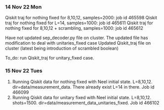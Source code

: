 ### 14 Nov 22 Mon
Qiskit traj for nothing fixed for 8,10,12, samples=2000: job id 465598
Qiskit traj for nothing fixed for L=14, samples=1000: job id 465611
Qiskit traj for nothing fixed for 8,10,12 + scrambling, samples=1000: job id 465612

Have not updated sep_decoder.py file on cluster. The updated file has modification to deal with unitaries_fixed case
Updated Qiskit_traj file on cluster (latest being introduction of scrambled boolean)

To_do: run Qiskit_traj for unitary_fixed case.

### 15 Nov 22 Tues
1. Running Qiskit data for nothing fixed with Neel initial state. L=8,10,12. dir=data/measurement_data. There already exist L=14 in there. Job id 466099
2. Running Qiskit data for unitary fixed with Neel initial state. L=8,10,12. shots=1500. dir=data/measurement_data_unitaries_fixed. Job id 466102

